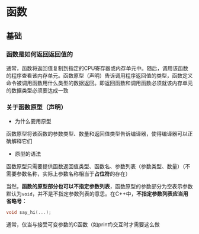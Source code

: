 # 函数

## 基础

### 函数是如何返回返回值的

通常，函数将返回值复制到指定的CPU寄存器或内存单元中。随后，调用该函数的程序查看该内存单元。函数原型（声明）告诉调用程序返回值的类型，函数定义命令被调用函数用什么类型的数据返回。即返回函数和调用函数必须就该内存单元的数据类型必须要达成一致

### 关于函数原型（声明）

* 为什么要用原型

函数原型将该函数的参数类型、数量和返回值类型告诉编译器，使得编译器可以正确解释它们

* 原型的语法

函数原型只需要提供函数返回值类型、函数名、参数列表（参数类型、数量）（不需要参数名称，实际上参数名称相当于**占位符**的存在）

当然，**函数的原型部分也可以不指定参数列表**，函数原型的参数部分为空表示参数默认为`void`，并不是不指定参数列表的意思。在C++中，**不指定参数列表应当用省略号：**

```cpp
void say_hi(...);
```

通常，仅当与接受可变参数的C函数（如printf)交互时才需要这么做